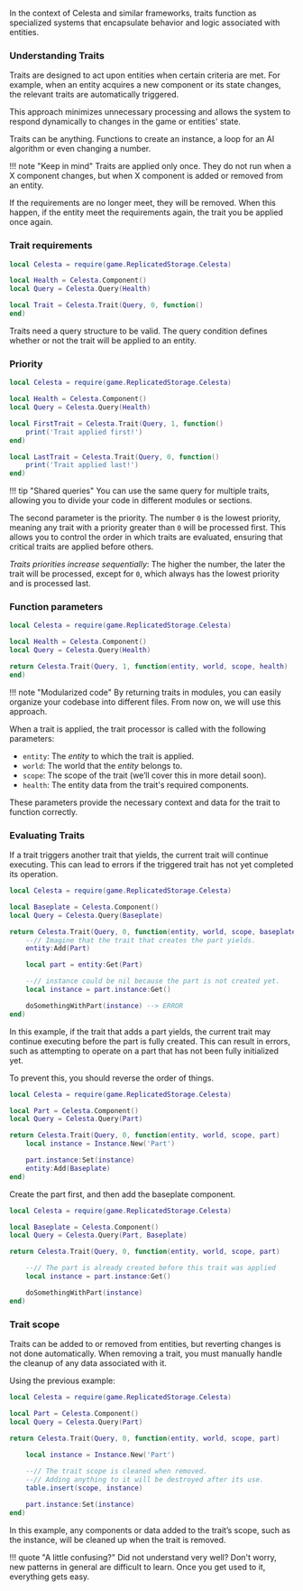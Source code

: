 In the context of Celesta and similar frameworks, traits function as specialized systems that encapsulate behavior and logic associated with entities.

### Understanding Traits

Traits are designed to act upon entities when certain criteria are met. For example, when an entity acquires a new component or its state changes, the relevant traits are automatically triggered.

This approach minimizes unnecessary processing and allows the system to respond dynamically to changes in the game or entities' state.

Traits can be anything. Functions to create an instance, a loop for an AI algorithm or even changing a number.

!!! note "Keep in mind"
    Traits are applied only once. They do not run when a X component changes, but when X component is added or removed from an entity.

If the requirements are no longer meet, they will be removed. When this happen, if the entity meet the requirements again, the trait you be applied once again.

### Trait requirements

```lua
local Celesta = require(game.ReplicatedStorage.Celesta)

local Health = Celesta.Component()
local Query = Celesta.Query(Health)

local Trait = Celesta.Trait(Query, 0, function()
end)
```

Traits need a query structure to be valid. The query condition defines whether or not the trait will be applied to an entity.

### Priority

```lua
local Celesta = require(game.ReplicatedStorage.Celesta)

local Health = Celesta.Component()
local Query = Celesta.Query(Health)

local FirstTrait = Celesta.Trait(Query, 1, function()
    print('Trait applied first!')
end)

local LastTrait = Celesta.Trait(Query, 0, function()
    print('Trait applied last!')
end)
```

!!! tip "Shared queries"
    You can use the same query for multiple traits, allowing you to divide your code in different modules or sections.

The second parameter is the priority. The number ``0`` is the lowest priority, meaning any trait with a priority greater than ``0`` will be processed first. This allows you to control the order in which traits are evaluated, ensuring that critical traits are applied before others.

*Traits priorities increase sequentially*: The higher the number, the later the trait will be processed, except for ``0``, which always has the lowest priority and is processed last.

### Function parameters

```lua
local Celesta = require(game.ReplicatedStorage.Celesta)

local Health = Celesta.Component()
local Query = Celesta.Query(Health)

return Celesta.Trait(Query, 1, function(entity, world, scope, health)
end)
```

!!! note "Modularized code"
    By returning traits in modules, you can easily organize your codebase into different files. From now on, we will use this approach.

When a trait is applied, the trait processor is called with the following parameters:

- ``entity``: The *entity* to which the trait is applied.
- ``world``: The world that the *entity* belongs to.
- ``scope``: The scope of the trait (we’ll cover this in more detail soon).
- ``health``: The entity data from the trait's required components.

These parameters provide the necessary context and data for the trait to function correctly.

### Evaluating Traits

If a trait triggers another trait that yields, the current trait will continue executing. This can lead to errors if the triggered trait has not yet completed its operation.

```lua
local Celesta = require(game.ReplicatedStorage.Celesta)

local Baseplate = Celesta.Component()
local Query = Celesta.Query(Baseplate)

return Celesta.Trait(Query, 0, function(entity, world, scope, baseplate)
    --// Imagine that the trait that creates the part yields.
    entity:Add(Part)

    local part = entity:Get(Part)

    --// instance could be nil because the part is not created yet.
    local instance = part.instance:Get()

    doSomethingWithPart(instance) --> ERROR
end)
```

In this example, if the trait that adds a part yields, the current trait may continue executing before the part is fully created. This can result in errors, such as attempting to operate on a part that has not been fully initialized yet.

To prevent this, you should reverse the order of things.

```lua
local Celesta = require(game.ReplicatedStorage.Celesta)

local Part = Celesta.Component()
local Query = Celesta.Query(Part)

return Celesta.Trait(Query, 0, function(entity, world, scope, part)
    local instance = Instance.New('Part')

    part.instance:Set(instance)
    entity:Add(Baseplate)
end)
```

Create the part first, and then add the baseplate component.

```lua
local Celesta = require(game.ReplicatedStorage.Celesta)

local Baseplate = Celesta.Component()
local Query = Celesta.Query(Part, Baseplate)

return Celesta.Trait(Query, 0, function(entity, world, scope, part)

    --// The part is already created before this trait was applied
    local instance = part.instance:Get()

    doSomethingWithPart(instance)
end)
```

### Trait scope

Traits can be added to or removed from entities, but reverting changes is not done automatically. When removing a trait, you must manually handle the cleanup of any data associated with it.

Using the previous example:

```lua
local Celesta = require(game.ReplicatedStorage.Celesta)

local Part = Celesta.Component()
local Query = Celesta.Query(Part)

return Celesta.Trait(Query, 0, function(entity, world, scope, part)

    local instance = Instance.New('Part')
    
    --// The trait scope is cleaned when removed.
    --// Adding anything to it will be destroyed after its use.
    table.insert(scope, instance)

    part.instance:Set(instance)
end)
```

In this example, any components or data added to the trait’s scope, such as the instance, will be cleaned up when the trait is removed.

!!! quote "A little confusing?"
    Did not understand very well? Don't worry, new patterns in general are difficult to learn. Once you get used to it, everything gets easy.